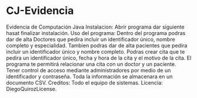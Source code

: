 # CJ-Evidencia
Evidencia de Computación Java
Instalacion:
Abrir programa dar siguiente hasat finalizar instalación.
Uso del programa:
Dentro del programa podras dar de alta Doctores que pedira incluir un identificador único, nombre completo y especialidad.
Tambien podras dar de alta pacientes que pedira incluir un identificador único y nombre completo.
Podras crear cita que te pedira un identificador único, fecha y hora de la cita y el motivo de la cita.
El programa te permitirá relacionar una cita con un doctor y un paciente.
Tener control de acceso mediante administradores por medio de un identificador y contraseña.
Toda la información se almacenara en un documento CSV.
Creditos:
Todo el equipo de sistemas.
Licencia:
DiegoQuirozLicense.
